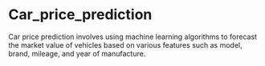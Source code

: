 # Car_price_prediction
Car price prediction involves using machine learning algorithms to forecast the market value of vehicles based on various features such as model, brand, mileage, and year of manufacture. 
